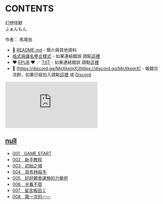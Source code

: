 # CONTENTS

幻想怪獸  
ふぁんもん  

作者： 馬場翁  



- :closed_book: [README.md](README.md) - 簡介與其他資料
- [格式與譯名整合樣式](https://github.com/bluelovers/node-novel/blob/master/lib/locales/%E5%B9%BB%E6%83%B3%E6%80%AA%E7%8D%B8.ts) - 如果連結錯誤 請點[這裡](https://github.com/bluelovers/node-novel/blob/master/lib/locales/)
-  :heart: [EPUB](https://gitlab.com/demonovel/epub-txt/blob/master/girl/%E5%B9%BB%E6%83%B3%E6%80%AA%E7%8D%B8.epub) :heart:  ／ [TXT](https://gitlab.com/demonovel/epub-txt/blob/master/girl/out/%E5%B9%BB%E6%83%B3%E6%80%AA%E7%8D%B8.out.txt) - 如果連結錯誤 請點[這裡](https://gitlab.com/demonovel/epub-txt/blob/master/girl/)
- :mega: [https://discord.gg/MnXkpmX](https://discord.gg/MnXkpmX) - 報錯交流群，如果已經加入請點[這裡](https://discordapp.com/channels/467794087769014273/467794088285175809) 或 [Discord](https://discordapp.com/channels/@me)


![導航目錄](https://chart.apis.google.com/chart?cht=qr&chs=150x150&chl=https://gitlab.com/novel-group/txt-source/blob/master/girl/幻想怪獸/導航目錄.md "導航目錄")




## [null](00000_null)

- [001　GAME START](00000_null/00010_001%E3%80%80GAME%20START.txt)
- [002　新手教程](00000_null/00020_002%E3%80%80%E6%96%B0%E6%89%8B%E6%95%99%E7%A8%8B.txt)
- [003　初始之城](00000_null/00030_003%E3%80%80%E5%88%9D%E5%A7%8B%E4%B9%8B%E5%9F%8E.txt)
- [004　哥布林殺手](00000_null/00040_004%E3%80%80%E5%93%A5%E5%B8%83%E6%9E%97%E6%AE%BA%E6%89%8B.txt)
- [005　好好體會運營的力量吧](00000_null/00050_005%E3%80%80%E5%A5%BD%E5%A5%BD%E9%AB%94%E6%9C%83%E9%81%8B%E7%87%9F%E7%9A%84%E5%8A%9B%E9%87%8F%E5%90%A7.txt)
- [006　光看不買](00000_null/00060_006%E3%80%80%E5%85%89%E7%9C%8B%E4%B8%8D%E8%B2%B7.txt)
- [007　留言板回１](00000_null/00070_007%E3%80%80%E7%95%99%E8%A8%80%E6%9D%BF%E5%9B%9E%EF%BC%91.txt)
- [008　第一次的——](00000_null/00080_008%E3%80%80%E7%AC%AC%E4%B8%80%E6%AC%A1%E7%9A%84%E2%80%94%E2%80%94.txt)

